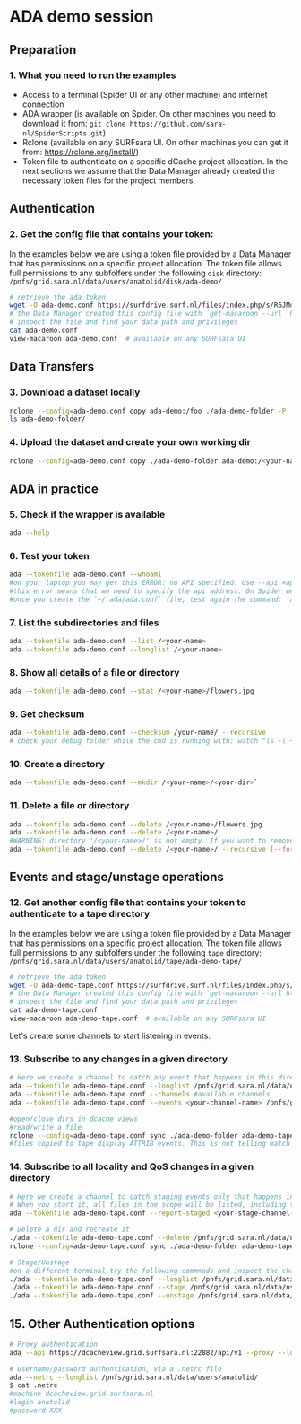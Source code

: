 # ADA demo session

## Preparation

### 1. What you need to run the examples

- Access to a terminal (Spider UI or any other machine) and internet connection
- ADA wrapper (is available on Spider. On other machines you need to download it from: `git clone https://github.com/sara-nl/SpiderScripts.git`)
- Rclone (available on any SURFsara UI. On other machines you can get it from: https://rclone.org/install/)
- Token file to authenticate on a specific dCache project allocation. In the next sections we assume that the Data Manager already created the necessary token files for the project members.

## Authentication

### 2. Get the config file that contains your token:

In the examples below we are using a token file provided by a Data Manager that has permissions on a specific project allocation. The token file allows full permissions to any subfolfers under the following `disk` directory: `/pnfs/grid.sara.nl/data/users/anatolid/disk/ada-demo/` 

```sh
# retrieve the ada token
wget -O ada-demo.conf https://surfdrive.surf.nl/files/index.php/s/R6JMdHQ9f3a7saq/download
# the Data Manager created this config file with `get-macaroon --url  https://webdav.grid.surfsara.nl:2880/pnfs/grid.sara.nl/data/users/anatolid/disk/ada-demo/ --duration P7D --chroot --user anatolid --permissions DOWNLOAD,UPLOAD,DELETE,MANAGE,LIST,READ_METADATA,UPDATE_METADATA --output rclone ada-demo`
# inspect the file and find your data path and privileges
cat ada-demo.conf 
view-macaroon ada-demo.conf  # available on any SURFsara UI
```

## Data Transfers

### 3. Download a dataset locally

```sh
rclone --config=ada-demo.conf copy ada-demo:/foo ./ada-demo-folder -P
ls ada-demo-folder/
```

### 4. Upload the dataset and create your own working dir

```sh
rclone --config=ada-demo.conf copy ./ada-demo-folder ada-demo:/<your-name> -P
```

## ADA in practice

### 5. Check if the wrapper is available

```sh
ada --help
```

### 6. Test your token

```sh
ada --tokenfile ada-demo.conf --whoami
#on your laptop you may get this ERROR: no API specified. Use --api <api> or specify a default API in one of the configuration files (/etc/ada.conf /home/<username>/.ada/ada.conf).
#this error means that we need to specify the api address. On Spider we have a default config file in /etc/ada.conf for such settings. On other machines, you need to create this config file in your `~/.ada/ada.conf` home folder with the content here: https://github.com/sara-nl/SpiderScripts/blob/master/ada/etc/ada.conf
#once you create the `~/.ada/ada.conf` file, test again the command: `ada --tokenfile ada-demo.conf --whoami`
```

### 7. List the subdirectories and files

```sh
ada --tokenfile ada-demo.conf --list /<your-name>
ada --tokenfile ada-demo.conf --longlist /<your-name>
```

### 8. Show all details of a file or directory

```sh
ada --tokenfile ada-demo.conf --stat /<your-name>/flowers.jpg
```

### 9. Get checksum

```sh
ada --tokenfile ada-demo.conf --checksum /your-name/ --recursive
# check your debug folder while the cmd is running with: watch "ls -l ~/.ada/headers/"
```

### 10. Create a directory

```sh
ada --tokenfile ada-demo.conf --mkdir /<your-name>/<your-dir>`
```

### 11. Delete a file or directory

```sh
ada --tokenfile ada-demo.conf --delete /<your-name>/flowers.jpg
ada --tokenfile ada-demo.conf --delete /<your-name>/
#WARNING: directory '/<your-name>/' is not empty. If you want to remove it and its contents, you can add the --recursive argument.
ada --tokenfile ada-demo.conf --delete /<your-name>/ --recursive [--force]
```

## Events and stage/unstage operations 

### 12. Get another config file that contains your token to authenticate to a tape directory

In the examples below we are using a token file provided by a Data Manager that has permissions on a specific project allocation. The token file allows full permissions to any subfolfers under the following `tape` directory: `/pnfs/grid.sara.nl/data/users/anatolid/tape/ada-demo-tape/` 

```sh
# retrieve the ada token
wget -O ada-demo-tape.conf https://surfdrive.surf.nl/files/index.php/s/2u7zjD3bt7htjxP/download
# the Data Manager created this config file with `get-macaroon --url https://webdav.grid.surfsara.nl:2880/pnfs/grid.sara.nl/data/users/anatolid/tape/ada-demo-tape/ --duration PT168H --user anatolid --permissions DOWNLOAD,UPLOAD,DELETE,MANAGE,LIST,READ_METADATA,UPDATE_METADATA --output rclone ada-demo-tape`
# inspect the file and find your data path and privileges
cat ada-demo-tape.conf 
view-macaroon ada-demo-tape.conf  # available on any SURFsara UI
```

Let's create some channels to start listening in events.

### 13. Subscribe to any changes in a given directory

```sh
# Here we create a channel to catch any event that happens in this directory
ada --tokenfile ada-demo-tape.conf --longlist /pnfs/grid.sara.nl/data/users/anatolid/tape/ada-demo-tape/
ada --tokenfile ada-demo-tape.conf --channels #available channels
ada --tokenfile ada-demo-tape.conf --events <your-channel-name> /pnfs/grid.sara.nl/data/users/anatolid/tape/ada-demo-tape/ --recursive

#open/close dirs in dcache views
#read/write a file
rclone --config=ada-demo-tape.conf sync ./ada-demo-folder ada-demo-tape:/pnfs/grid.sara.nl/data/users/anatolid/tape/ada-demo-tape/<your-name>/ -P
#files copied to tape display ATTRIB events. This is not telling match on the staging status of the event, so in the next step we will create a channel specifically to track the locality status
```

### 14. Subscribe to all locality and QoS changes in a given directory

```sh 
# Here we create a channel to catch staging events only that happens in this directory
# When you start it, all files in the scope will be listed, including their locality and QoS
ada --tokenfile ada-demo-tape.conf --report-staged <your-stage-channel-name> /pnfs/grid.sara.nl/data/users/anatolid/tape/ada-demo-tape/ --recursive

# Delete a dir and recreate it
./ada --tokenfile ada-demo-tape.conf --delete /pnfs/grid.sara.nl/data/users/anatolid/tape/ada-demo-tape/<your-name>/ --recursive
rclone --config=ada-demo-tape.conf sync ./ada-demo-folder ada-demo-tape:/pnfs/grid.sara.nl/data/users/anatolid/tape/ada-demo-tape/<your-name>/ -P

# Stage/Unstage
#on a different terminal try the following commnads and inspect the changes in the `report-staged` channel
./ada --tokenfile ada-demo-tape.conf --longlist /pnfs/grid.sara.nl/data/users/anatolid/tape/ada-demo-tape/<your-name>/flowers.jpg
./ada --tokenfile ada-demo-tape.conf --stage /pnfs/grid.sara.nl/data/users/anatolid/tape/ada-demo-tape/<your-name>/flowers.jpg
./ada --tokenfile ada-demo-tape.conf --unstage /pnfs/grid.sara.nl/data/users/anatolid/tape/ada-demo-tape/<your-name>/flowers.jpg
```

## 15. Other Authentication options

```sh
# Proxy authentication 
ada --api https://dcacheview.grid.surfsara.nl:22882/api/v1 --proxy --longlist /pnfs/grid.sara.nl/data/lofar/user/sksp/distrib/

# Username/password authentication, via a .netrc file
ada --netrc --longlist /pnfs/grid.sara.nl/data/users/anatolid/
$ cat .netrc
#machine dcacheview.grid.surfsara.nl
#login anatolid
#password XXX
```
